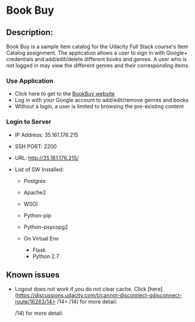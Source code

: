 # Book Buy

## Description:

Book Buy is a sample item catalog for the Udacity Full Stack course's Item Catalog assignment. The application allows a user to sign in with Google+ credentials and add/edit/delete different books and genres. A user who is not logged in may view the different genres and their corresponding items.

### Use Application

- Click here to get to the [BookBuy website](http://35.161.176.215/)
- Log in with your Google account to add/edit/remove genres and books
- Without a login, a user is limited to browsing the pre-existing content

### Login to Server

- IP Address: 35.161.176.215

- SSH PORT: 2200

- URL: <http://35.161.176.215/>

- List of SW Installed:

  - Postgres
  - Apache2
  - WSGI
  - Python-pip
  - Python-psycopg2
  - On Virtual Env

    - Flask
    - Python 2.7

## Known issues

- Logout does not work if you do not clear cache. Click [here](https://discussions.udacity.com/t/cannot-disconnect-gdisconnect-route/16263/14>
  /14>
  /14) for more detail:

  /14) for more detail:
